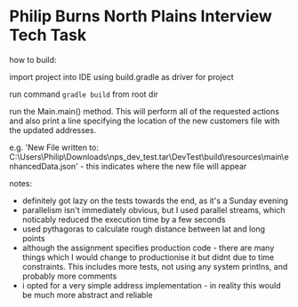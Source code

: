 # Philip Burns North Plains Interview Tech Task

how to build:

import project into IDE using build.gradle as driver for project

run command `gradle build` from root dir

run the Main.main() method. This will perform all of the requested actions and also print a line specifying the location of the new customers file with the updated addresses.

e.g. 'New File written to: C:\Users\Philip\Downloads\nps_dev_test.tar\DevTest\build\resources\main\enhancedData.json' - this indicates where the new file will appear


notes:

- definitely got lazy on the tests towards the end, as it's a Sunday evening
- parallelism isn't immediately obvious, but I used parallel streams, which noticably reduced the execution time by a few seconds
- used pythagoras to calculate rough distance between lat and long points
- although the assignment specifies production code - there are many things which I would change to productionise it but didnt due to time constraints. This includes more tests, not using any system printlns, and probably more comments
- i opted for a very simple address implementation - in reality this would be much more abstract and reliable
